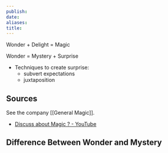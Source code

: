 ```yaml
---
publish: 
date: 
aliases: 
title:
---
```

Wonder + Delight = Magic

Wonder = Mystery + Surprise

- Techniques to create surprise: 
	- subvert expectations
	- juxtaposition

## Sources
See the company [[General Magic]]. 
- [Discuss about Magic ? - YouTube](https://www.youtube.com/watch?v=gRdkmmKrENQ) 
## Difference Between Wonder and Mystery 

